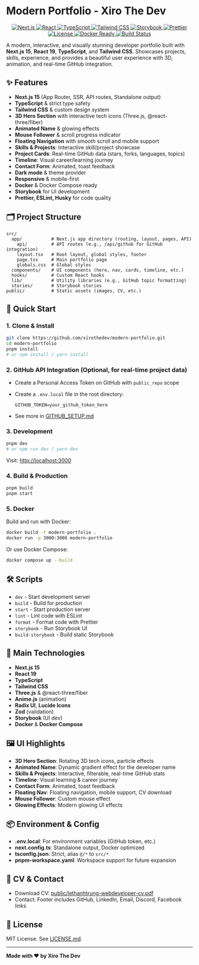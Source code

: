 # Modern Portfolio - Xiro The Dev

<p align="center">
  <a href="https://nextjs.org/">
    <img src="https://img.shields.io/badge/Next.js-15-blue?logo=nextdotjs" alt="Next.js" />
  </a>
  <a href="https://react.dev/">
    <img src="https://img.shields.io/badge/React-19-61DAFB?logo=react" alt="React" />
  </a>
  <a href="https://www.typescriptlang.org/">
    <img src="https://img.shields.io/badge/TypeScript-5-blue?logo=typescript" alt="TypeScript" />
  </a>
  <a href="https://tailwindcss.com/">
    <img src="https://img.shields.io/badge/Tailwind_CSS-4-38B2AC?logo=tailwindcss" alt="Tailwind CSS" />
  </a>
  <a href="https://storybook.js.org/">
    <img src="https://img.shields.io/badge/Storybook-9-FF4785?logo=storybook" alt="Storybook" />
  </a>
  <a href="https://prettier.io/">
    <img src="https://img.shields.io/badge/Code_Style-Prettier-F7B93E?logo=prettier" alt="Prettier" />
  </a>
  <a href="https://github.com/xirothedev/modern-portfolio/blob/main/LICENSE.md">
    <img src="https://img.shields.io/github/license/xirothedev/modern-portfolio?color=blue" alt="License" />
  </a>
  <a href="https://hub.docker.com/">
    <img src="https://img.shields.io/badge/Docker-ready-2496ED?logo=docker" alt="Docker Ready" />
  </a>
  <a href="https://github.com/xirothedev/modern-portfolio/actions">
    <img src="https://github.com/xirothedev/modern-portfolio/actions/workflows/ci.yml/badge.svg" alt="Build Status" />
  </a>
</p>

A modern, interactive, and visually stunning developer portfolio built with **Next.js 15**, **React 19**, **TypeScript**, and **Tailwind CSS**. Showcases projects, skills, experience, and provides a beautiful user experience with 3D, animation, and real-time GitHub integration.

## ✨ Features

- **Next.js 15** (App Router, SSR, API routes, Standalone output)
- **TypeScript** & strict type safety
- **Tailwind CSS** & custom design system
- **3D Hero Section** with interactive tech icons (Three.js, @react-three/fiber)
- **Animated Name** & glowing effects
- **Mouse Follower** & scroll progress indicator
- **Floating Navigation** with smooth scroll and mobile support
- **Skills & Projects**: Interactive skill/project showcase
- **Project Cards**: Real-time GitHub data (stars, forks, languages, topics)
- **Timeline**: Visual career/learning journey
- **Contact Form**: Animated, toast feedback
- **Dark mode** & theme provider
- **Responsive** & mobile-first
- **Docker** & Docker Compose ready
- **Storybook** for UI development
- **Prettier, ESLint, Husky** for code quality

## 🗂️ Project Structure

```
src/
  app/           # Next.js app directory (routing, layout, pages, API)
    api/         # API routes (e.g., /api/github for GitHub integration)
    layout.tsx   # Root layout, global styles, footer
    page.tsx     # Main portfolio page
    globals.css  # Global styles
  components/    # UI components (hero, nav, cards, timeline, etc.)
  hooks/         # Custom React hooks
  lib/           # Utility libraries (e.g., GitHub topic formatting)
  stories/       # Storybook stories
public/          # Static assets (images, CV, etc.)
```

## 🚀 Quick Start

### 1. Clone & Install

```bash
git clone https://github.com/xirothedev/modern-portfolio.git
cd modern-portfolio
pnpm install
# or npm install / yarn install
```

### 2. GitHub API Integration (Optional, for real-time project data)

- Create a Personal Access Token on GitHub with `public_repo` scope
- Create a `.env.local` file in the root directory:

    ```
    GITHUB_TOKEN=your_github_token_here
    ```

- See more in [GITHUB_SETUP.md](./GITHUB_SETUP.md)

### 3. Development

```bash
pnpm dev
# or npm run dev / yarn dev
```

Visit: [http://localhost:3000](http://localhost:3000)

### 4. Build & Production

```bash
pnpm build
pnpm start
```

### 5. Docker

Build and run with Docker:

```bash
docker build -t modern-portfolio .
docker run -p 3000:3000 modern-portfolio
```

Or use Docker Compose:

```bash
docker compose up --build
```

## 🛠️ Scripts

- `dev` - Start development server
- `build` - Build for production
- `start` - Start production server
- `lint` - Lint code with ESLint
- `format` - Format code with Prettier
- `storybook` - Run Storybook UI
- `build-storybook` - Build static Storybook

## 🧩 Main Technologies

- **Next.js 15**
- **React 19**
- **TypeScript**
- **Tailwind CSS**
- **Three.js** & @react-three/fiber
- **Anime.js** (animation)
- **Radix UI**, **Lucide Icons**
- **Zod** (validation)
- **Storybook** (UI dev)
- **Docker** & **Docker Compose**

## 🖼️ UI Highlights

- **3D Hero Section**: Rotating 3D tech icons, particle effects
- **Animated Name**: Dynamic gradient effect for the developer name
- **Skills & Projects**: Interactive, filterable, real-time GitHub stats
- **Timeline**: Visual learning & career journey
- **Contact Form**: Animated, toast feedback
- **Floating Nav**: Floating navigation, mobile support, CV download
- **Mouse Follower**: Custom mouse effect
- **Glowing Effects**: Modern glowing UI effects

## 📦 Environment & Config

- **.env.local**: For environment variables (GitHub token, etc.)
- **next.config.ts**: Standalone output, Docker optimized
- **tsconfig.json**: Strict, alias `@/*` to `src/*`
- **pnpm-workspace.yaml**: Workspace support for future expansion

## 📄 CV & Contact

- Download CV: [public/lethanhtrung-webdeveloper-cv.pdf](public/lethanhtrung-webdeveloper-cv.pdf)
- Contact: Footer includes GitHub, LinkedIn, Email, Discord, Facebook links

## 📝 License

MIT License. See [LICENSE.md](./LICENSE.md).

---

**Made with ❤️ by Xiro The Dev**
